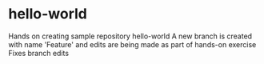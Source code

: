 # hello-world
Hands on creating sample repository hello-world
A new branch is created with name 'Feature' and edits are being made as part of hands-on exercise
Fixes branch edits
